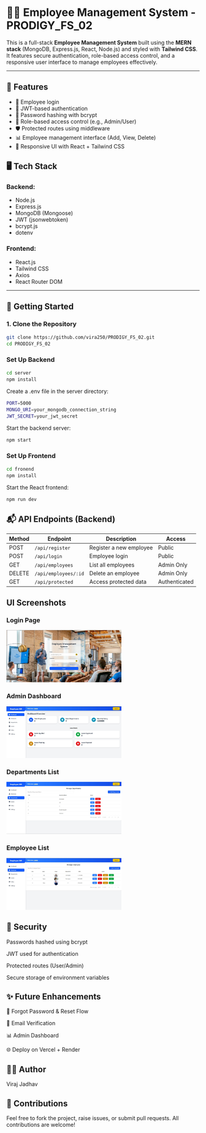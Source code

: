 # 🧑‍💼 Employee Management System - PRODIGY_FS_02

This is a full-stack **Employee Management System** built using the **MERN stack** (MongoDB, Express.js, React, Node.js) and styled with **Tailwind CSS**. It features secure authentication, role-based access control, and a responsive user interface to manage employees effectively.

---

## 📌 Features

- 🧾 Employee login
- 🔐 JWT-based authentication
- 🧂 Password hashing with bcrypt
- 🔑 Role-based access control (e.g., Admin/User)
- 🛡️ Protected routes using middleware
- 📊 Employee management interface (Add, View, Delete)
- 🎨 Responsive UI with React + Tailwind CSS



## 🖥️ Tech Stack

### Backend:
- Node.js
- Express.js
- MongoDB (Mongoose)
- JWT (jsonwebtoken)
- bcrypt.js
- dotenv

### Frontend:
- React.js
- Tailwind CSS
- Axios
- React Router DOM



---

## 🚀 Getting Started

### 1. Clone the Repository

```bash
git clone https://github.com/vira250/PRODIGY_FS_02.git
cd PRODIGY_FS_02
```
### Set Up Backend

```bash
cd server
npm install
```
Create a .env file in the server directory:

```bash
PORT=5000
MONGO_URI=your_mongodb_connection_string
JWT_SECRET=your_jwt_secret
```

Start the backend server:

```bash
npm start
```

### Set Up Frontend

```bash
cd fronend
npm install
```
Start the React frontend:

```bash
npm run dev
```

## 📬 API Endpoints (Backend)

| Method | Endpoint             | Description             | Access        |
| ------ | -------------------- | ----------------------- | ------------- |
| POST   | `/api/register`      | Register a new employee | Public        |
| POST   | `/api/login`         | Employee login          | Public        |
| GET    | `/api/employees`     | List all employees      | Admin Only    |
| DELETE | `/api/employees/:id` | Delete an employee      | Admin Only    |
| GET    | `/api/protected`     | Access protected data   | Authenticated |

## UI Screenshots

### Login Page
<img src= "screenshots/login.jpg" alt ="Login Page" width="300"/>

### Admin Dashboard 
<img src= "screenshots/adminDashboard.jpg" alt ="Admin Dashboard" width="300"/>

### Departments List
<img src= "screenshots/departments.jpg" alt ="Departments List" width="300"/>

### Employee List
<img src= "screenshots/employees.jpg" alt ="Employee List" width="300"/>

## 🔐 Security

Passwords hashed using bcrypt

JWT used for authentication

Protected routes (User/Admin)

Secure storage of environment variables

## ✨ Future Enhancements

🔁 Forgot Password & Reset Flow

📧 Email Verification

📊 Admin Dashboard

🌐 Deploy on Vercel + Render

## 🙋‍♂️ Author

Viraj Jadhav

## 📣 Contributions

Feel free to fork the project, raise issues, or submit pull requests. All contributions are welcome!

